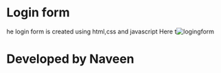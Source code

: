 # Login form 
he login form is created using html,css and javascript 
Here t![logingform](https://user-images.githubusercontent.com/111577927/233326401-ffcad8d7-e73f-4658-87c0-e25458096452.png)
# Developed by Naveen
